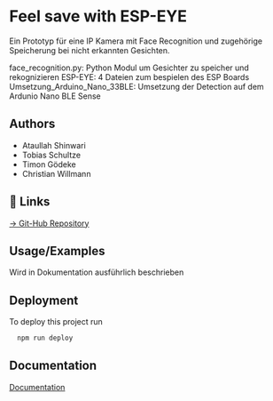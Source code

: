 
# Feel save with ESP-EYE

Ein Prototyp für eine IP Kamera mit Face Recognition und zugehörige Speicherung bei nicht erkannten Gesichten. 

face_recognition.py: Python Modul um Gesichter zu speicher und rekognizieren
ESP-EYE: 4 Dateien zum bespielen des ESP Boards
Umsetzung_Arduino_Nano_33BLE: Umsetzung der Detection auf dem Ardunio Nano BLE Sense



## Authors

- Ataullah Shinwari
- Tobias Schultze
- Timon Gödeke
- Christian Willmann


## 🔗 Links
[-> Git-Hub Repository](https://github.com/12tobi3/Feel-Save-with-ESP-EYE)


## Usage/Examples
Wird in Dokumentation ausführlich beschrieben


## Deployment

To deploy this project run

```bash
  npm run deploy
```


## Documentation

[Documentation](https://linktodocumentation)

